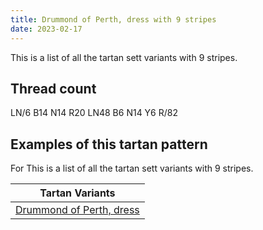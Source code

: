 ```yaml
---
title: Drummond of Perth, dress with 9 stripes
date: 2023-02-17
---
```

This is a list of all the tartan sett variants with 9 stripes.

## Thread count
LN/6 B14 N14 R20 LN48 B6 N14 Y6 R/82

## Examples of this tartan pattern
For This is a list of all the tartan sett variants with 9 stripes.

| Tartan Variants |
|---------------|
| [Drummond of Perth, dress](/variants/ln/6/b14/n14/r20/ln48/b6/n14/y6/r/82-b304080-lne0e0e0-n808080-rc00000-yf0c000/)||
